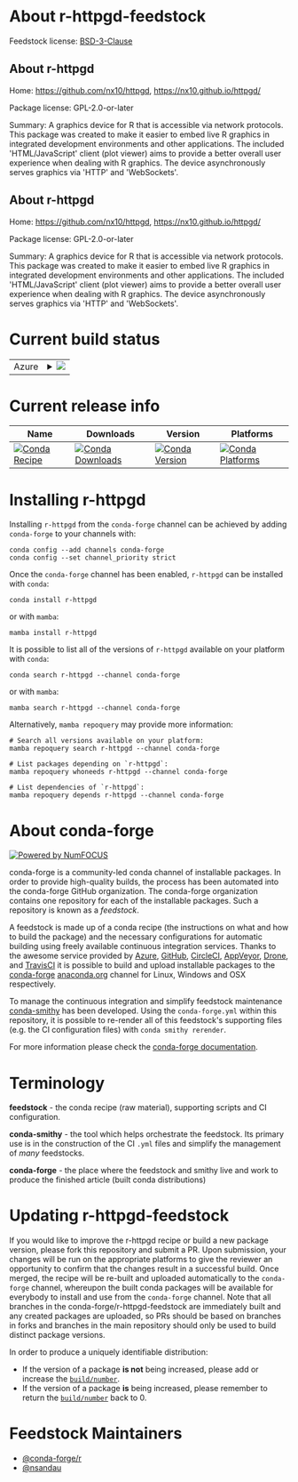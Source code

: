 About r-httpgd-feedstock
========================

Feedstock license: [BSD-3-Clause](https://github.com/conda-forge/r-httpgd-feedstock/blob/main/LICENSE.txt)


About r-httpgd
--------------

Home: https://github.com/nx10/httpgd, https://nx10.github.io/httpgd/

Package license: GPL-2.0-or-later

Summary: A graphics device for R that is accessible via network protocols. This package was created to make it easier to embed live R graphics in integrated development environments and other applications. The included 'HTML/JavaScript' client (plot viewer) aims to provide a better overall user experience when dealing with R graphics. The device asynchronously serves graphics via 'HTTP' and 'WebSockets'.

About r-httpgd
--------------

Home: https://github.com/nx10/httpgd, https://nx10.github.io/httpgd/

Package license: GPL-2.0-or-later

Summary: A graphics device for R that is accessible via network protocols. This package was created to make it easier to embed live R graphics in integrated development environments and other applications. The included 'HTML/JavaScript' client (plot viewer) aims to provide a better overall user experience when dealing with R graphics. The device asynchronously serves graphics via 'HTTP' and 'WebSockets'.

Current build status
====================


<table>
    
  <tr>
    <td>Azure</td>
    <td>
      <details>
        <summary>
          <a href="https://dev.azure.com/conda-forge/feedstock-builds/_build/latest?definitionId=16123&branchName=main">
            <img src="https://dev.azure.com/conda-forge/feedstock-builds/_apis/build/status/r-httpgd-feedstock?branchName=main">
          </a>
        </summary>
        <table>
          <thead><tr><th>Variant</th><th>Status</th></tr></thead>
          <tbody><tr>
              <td>linux_64_r_base4.3</td>
              <td>
                <a href="https://dev.azure.com/conda-forge/feedstock-builds/_build/latest?definitionId=16123&branchName=main">
                  <img src="https://dev.azure.com/conda-forge/feedstock-builds/_apis/build/status/r-httpgd-feedstock?branchName=main&jobName=linux&configuration=linux%20linux_64_r_base4.3" alt="variant">
                </a>
              </td>
            </tr><tr>
              <td>linux_64_r_base4.4</td>
              <td>
                <a href="https://dev.azure.com/conda-forge/feedstock-builds/_build/latest?definitionId=16123&branchName=main">
                  <img src="https://dev.azure.com/conda-forge/feedstock-builds/_apis/build/status/r-httpgd-feedstock?branchName=main&jobName=linux&configuration=linux%20linux_64_r_base4.4" alt="variant">
                </a>
              </td>
            </tr><tr>
              <td>osx_64_r_base4.3</td>
              <td>
                <a href="https://dev.azure.com/conda-forge/feedstock-builds/_build/latest?definitionId=16123&branchName=main">
                  <img src="https://dev.azure.com/conda-forge/feedstock-builds/_apis/build/status/r-httpgd-feedstock?branchName=main&jobName=osx&configuration=osx%20osx_64_r_base4.3" alt="variant">
                </a>
              </td>
            </tr><tr>
              <td>osx_64_r_base4.4</td>
              <td>
                <a href="https://dev.azure.com/conda-forge/feedstock-builds/_build/latest?definitionId=16123&branchName=main">
                  <img src="https://dev.azure.com/conda-forge/feedstock-builds/_apis/build/status/r-httpgd-feedstock?branchName=main&jobName=osx&configuration=osx%20osx_64_r_base4.4" alt="variant">
                </a>
              </td>
            </tr><tr>
              <td>win_64_r_base4.3</td>
              <td>
                <a href="https://dev.azure.com/conda-forge/feedstock-builds/_build/latest?definitionId=16123&branchName=main">
                  <img src="https://dev.azure.com/conda-forge/feedstock-builds/_apis/build/status/r-httpgd-feedstock?branchName=main&jobName=win&configuration=win%20win_64_r_base4.3" alt="variant">
                </a>
              </td>
            </tr><tr>
              <td>win_64_r_base4.4</td>
              <td>
                <a href="https://dev.azure.com/conda-forge/feedstock-builds/_build/latest?definitionId=16123&branchName=main">
                  <img src="https://dev.azure.com/conda-forge/feedstock-builds/_apis/build/status/r-httpgd-feedstock?branchName=main&jobName=win&configuration=win%20win_64_r_base4.4" alt="variant">
                </a>
              </td>
            </tr>
          </tbody>
        </table>
      </details>
    </td>
  </tr>
</table>

Current release info
====================

| Name | Downloads | Version | Platforms |
| --- | --- | --- | --- |
| [![Conda Recipe](https://img.shields.io/badge/recipe-r--httpgd-green.svg)](https://anaconda.org/conda-forge/r-httpgd) | [![Conda Downloads](https://img.shields.io/conda/dn/conda-forge/r-httpgd.svg)](https://anaconda.org/conda-forge/r-httpgd) | [![Conda Version](https://img.shields.io/conda/vn/conda-forge/r-httpgd.svg)](https://anaconda.org/conda-forge/r-httpgd) | [![Conda Platforms](https://img.shields.io/conda/pn/conda-forge/r-httpgd.svg)](https://anaconda.org/conda-forge/r-httpgd) |

Installing r-httpgd
===================

Installing `r-httpgd` from the `conda-forge` channel can be achieved by adding `conda-forge` to your channels with:

```
conda config --add channels conda-forge
conda config --set channel_priority strict
```

Once the `conda-forge` channel has been enabled, `r-httpgd` can be installed with `conda`:

```
conda install r-httpgd
```

or with `mamba`:

```
mamba install r-httpgd
```

It is possible to list all of the versions of `r-httpgd` available on your platform with `conda`:

```
conda search r-httpgd --channel conda-forge
```

or with `mamba`:

```
mamba search r-httpgd --channel conda-forge
```

Alternatively, `mamba repoquery` may provide more information:

```
# Search all versions available on your platform:
mamba repoquery search r-httpgd --channel conda-forge

# List packages depending on `r-httpgd`:
mamba repoquery whoneeds r-httpgd --channel conda-forge

# List dependencies of `r-httpgd`:
mamba repoquery depends r-httpgd --channel conda-forge
```


About conda-forge
=================

[![Powered by
NumFOCUS](https://img.shields.io/badge/powered%20by-NumFOCUS-orange.svg?style=flat&colorA=E1523D&colorB=007D8A)](https://numfocus.org)

conda-forge is a community-led conda channel of installable packages.
In order to provide high-quality builds, the process has been automated into the
conda-forge GitHub organization. The conda-forge organization contains one repository
for each of the installable packages. Such a repository is known as a *feedstock*.

A feedstock is made up of a conda recipe (the instructions on what and how to build
the package) and the necessary configurations for automatic building using freely
available continuous integration services. Thanks to the awesome service provided by
[Azure](https://azure.microsoft.com/en-us/services/devops/), [GitHub](https://github.com/),
[CircleCI](https://circleci.com/), [AppVeyor](https://www.appveyor.com/),
[Drone](https://cloud.drone.io/welcome), and [TravisCI](https://travis-ci.com/)
it is possible to build and upload installable packages to the
[conda-forge](https://anaconda.org/conda-forge) [anaconda.org](https://anaconda.org/)
channel for Linux, Windows and OSX respectively.

To manage the continuous integration and simplify feedstock maintenance
[conda-smithy](https://github.com/conda-forge/conda-smithy) has been developed.
Using the ``conda-forge.yml`` within this repository, it is possible to re-render all of
this feedstock's supporting files (e.g. the CI configuration files) with ``conda smithy rerender``.

For more information please check the [conda-forge documentation](https://conda-forge.org/docs/).

Terminology
===========

**feedstock** - the conda recipe (raw material), supporting scripts and CI configuration.

**conda-smithy** - the tool which helps orchestrate the feedstock.
                   Its primary use is in the construction of the CI ``.yml`` files
                   and simplify the management of *many* feedstocks.

**conda-forge** - the place where the feedstock and smithy live and work to
                  produce the finished article (built conda distributions)


Updating r-httpgd-feedstock
===========================

If you would like to improve the r-httpgd recipe or build a new
package version, please fork this repository and submit a PR. Upon submission,
your changes will be run on the appropriate platforms to give the reviewer an
opportunity to confirm that the changes result in a successful build. Once
merged, the recipe will be re-built and uploaded automatically to the
`conda-forge` channel, whereupon the built conda packages will be available for
everybody to install and use from the `conda-forge` channel.
Note that all branches in the conda-forge/r-httpgd-feedstock are
immediately built and any created packages are uploaded, so PRs should be based
on branches in forks and branches in the main repository should only be used to
build distinct package versions.

In order to produce a uniquely identifiable distribution:
 * If the version of a package **is not** being increased, please add or increase
   the [``build/number``](https://docs.conda.io/projects/conda-build/en/latest/resources/define-metadata.html#build-number-and-string).
 * If the version of a package **is** being increased, please remember to return
   the [``build/number``](https://docs.conda.io/projects/conda-build/en/latest/resources/define-metadata.html#build-number-and-string)
   back to 0.

Feedstock Maintainers
=====================

* [@conda-forge/r](https://github.com/conda-forge/r/)
* [@nsandau](https://github.com/nsandau/)

